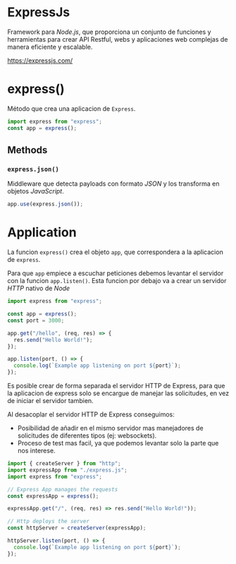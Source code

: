 # ExpressJs

Framework para _Node.js_, que proporciona un conjunto de funciones y herramientas para crear API Restful, webs y aplicaciones web complejas de manera eficiente y escalable.

https://expressjs.com/

# express()

Método que crea una aplicacion de `Express`.

```js
import express from "express";
const app = express();
```

## Methods

### `express.json()`

Middleware que detecta payloads con formato _JSON_ y los transforma en objetos _JavaScript_.

```js
app.use(express.json());
```

# Application

La funcion `express()` crea el objeto `app`, que correspondera a la aplicacion de `express`.

Para que `app` empiece a escuchar peticiones debemos levantar el servidor con la funcion `app.listen()`. Esta funcion por debajo va a crear un servidor _HTTP_ nativo de _Node_

```js
import express from "express";

const app = express();
const port = 3000;

app.get("/hello", (req, res) => {
  res.send("Hello World!");
});

app.listen(port, () => {
  console.log(`Example app listening on port ${port}`);
});
```

Es posible crear de forma separada el servidor HTTP de Express, para que la aplicacion de express solo se encargue de manejar las solicitudes, en vez de iniciar el servidor tambien.

Al desacoplar el servidor HTTP de Express conseguimos:

- Posibilidad de añadir en el mismo servidor mas manejadores de solicitudes de diferentes tipos (ej: websockets).
- Proceso de test mas facil, ya que podemos levantar solo la parte que nos interese.

```js
import { createServer } from "http";
import expressApp from "./express.js";
import express from "express";

// Express App manages the requests
const expressApp = express();

expressApp.get("/", (req, res) => res.send("Hello World!"));

// Http deploys the server
const httpServer = createServer(expressApp);

httpServer.listen(port, () => {
  console.log(`Example app listening on port ${port}`);
});
```
